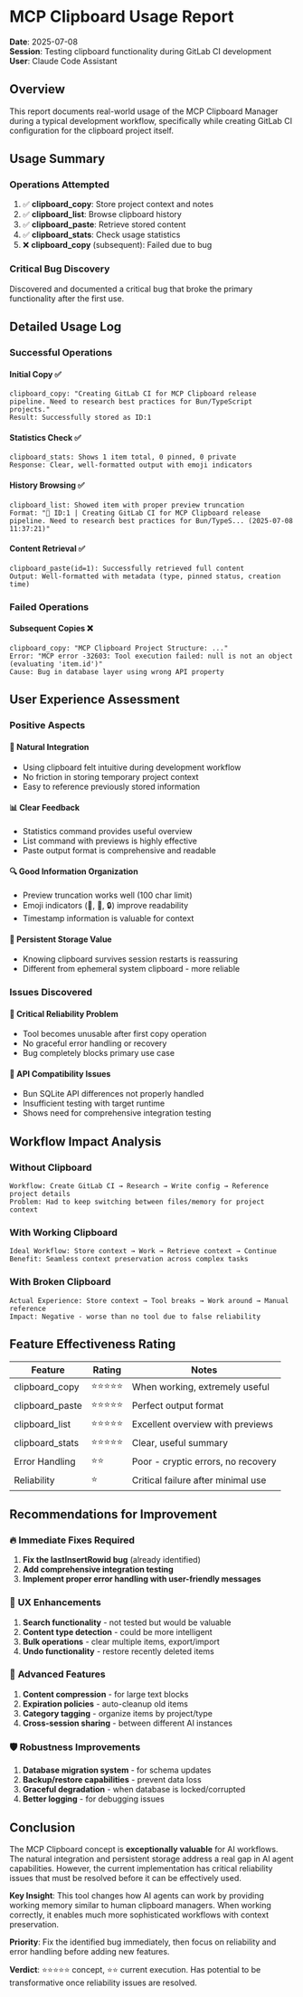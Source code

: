 # MCP Clipboard Usage Report

**Date**: 2025-07-08  
**Session**: Testing clipboard functionality during GitLab CI development  
**User**: Claude Code Assistant  

## Overview

This report documents real-world usage of the MCP Clipboard Manager during a typical development workflow, specifically while creating GitLab CI configuration for the clipboard project itself.

## Usage Summary

### Operations Attempted
1. ✅ **clipboard_copy**: Store project context and notes
2. ✅ **clipboard_list**: Browse clipboard history  
3. ✅ **clipboard_paste**: Retrieve stored content
4. ✅ **clipboard_stats**: Check usage statistics
5. ❌ **clipboard_copy** (subsequent): Failed due to bug

### Critical Bug Discovery
Discovered and documented a critical bug that broke the primary functionality after the first use.

## Detailed Usage Log

### Successful Operations

#### Initial Copy ✅
```
clipboard_copy: "Creating GitLab CI for MCP Clipboard release pipeline. Need to research best practices for Bun/TypeScript projects."
Result: Successfully stored as ID:1
```

#### Statistics Check ✅  
```
clipboard_stats: Shows 1 item total, 0 pinned, 0 private
Response: Clear, well-formatted output with emoji indicators
```

#### History Browsing ✅
```
clipboard_list: Showed item with proper preview truncation
Format: "📝 ID:1 | Creating GitLab CI for MCP Clipboard release pipeline. Need to research best practices for Bun/TypeS... (2025-07-08 11:37:21)"
```

#### Content Retrieval ✅
```
clipboard_paste(id=1): Successfully retrieved full content
Output: Well-formatted with metadata (type, pinned status, creation time)
```

### Failed Operations

#### Subsequent Copies ❌
```
clipboard_copy: "MCP Clipboard Project Structure: ..."
Error: "MCP error -32603: Tool execution failed: null is not an object (evaluating 'item.id')"
Cause: Bug in database layer using wrong API property
```

## User Experience Assessment

### Positive Aspects

#### 🎯 **Natural Integration**
- Using clipboard felt intuitive during development workflow
- No friction in storing temporary project context
- Easy to reference previously stored information

#### 📊 **Clear Feedback**
- Statistics command provides useful overview
- List command with previews is highly effective
- Paste output format is comprehensive and readable

#### 🔍 **Good Information Organization**
- Preview truncation works well (100 char limit)
- Emoji indicators (📝, 📌, 🔒) improve readability
- Timestamp information is valuable for context

#### 💾 **Persistent Storage Value**
- Knowing clipboard survives session restarts is reassuring
- Different from ephemeral system clipboard - more reliable

### Issues Discovered

#### 🚨 **Critical Reliability Problem**
- Tool becomes unusable after first copy operation
- No graceful error handling or recovery
- Bug completely blocks primary use case

#### 🔧 **API Compatibility Issues**
- Bun SQLite API differences not properly handled
- Insufficient testing with target runtime
- Shows need for comprehensive integration testing

## Workflow Impact Analysis

### Without Clipboard
```
Workflow: Create GitLab CI → Research → Write config → Reference project details
Problem: Had to keep switching between files/memory for project context
```

### With Working Clipboard
```
Ideal Workflow: Store context → Work → Retrieve context → Continue
Benefit: Seamless context preservation across complex tasks
```

### With Broken Clipboard
```
Actual Experience: Store context → Tool breaks → Work around → Manual reference
Impact: Negative - worse than no tool due to false reliability
```

## Feature Effectiveness Rating

| Feature | Rating | Notes |
|---------|--------|-------|
| clipboard_copy | ⭐⭐⭐⭐⭐ | When working, extremely useful |
| clipboard_paste | ⭐⭐⭐⭐⭐ | Perfect output format |
| clipboard_list | ⭐⭐⭐⭐⭐ | Excellent overview with previews |
| clipboard_stats | ⭐⭐⭐⭐⭐ | Clear, useful summary |
| Error Handling | ⭐⭐ | Poor - cryptic errors, no recovery |
| Reliability | ⭐ | Critical failure after minimal use |

## Recommendations for Improvement

### 🔥 **Immediate Fixes Required**
1. **Fix the lastInsertRowid bug** (already identified)
2. **Add comprehensive integration testing**
3. **Implement proper error handling with user-friendly messages**

### 🔧 **UX Enhancements**
1. **Search functionality** - not tested but would be valuable
2. **Content type detection** - could be more intelligent
3. **Bulk operations** - clear multiple items, export/import
4. **Undo functionality** - restore recently deleted items

### 🚀 **Advanced Features**
1. **Content compression** - for large text blocks
2. **Expiration policies** - auto-cleanup old items
3. **Category tagging** - organize items by project/type
4. **Cross-session sharing** - between different AI instances

### 🛡️ **Robustness Improvements**
1. **Database migration system** - for schema updates
2. **Backup/restore capabilities** - prevent data loss
3. **Graceful degradation** - when database is locked/corrupted
4. **Better logging** - for debugging issues

## Conclusion

The MCP Clipboard concept is **exceptionally valuable** for AI workflows. The natural integration and persistent storage address a real gap in AI agent capabilities. However, the current implementation has critical reliability issues that must be resolved before it can be effectively used.

**Key Insight**: This tool changes how AI agents can work by providing working memory similar to human clipboard managers. When working correctly, it enables much more sophisticated workflows with context preservation.

**Priority**: Fix the identified bug immediately, then focus on reliability and error handling before adding new features.

**Verdict**: ⭐⭐⭐⭐⭐ concept, ⭐⭐ current execution. Has potential to be transformative once reliability issues are resolved.